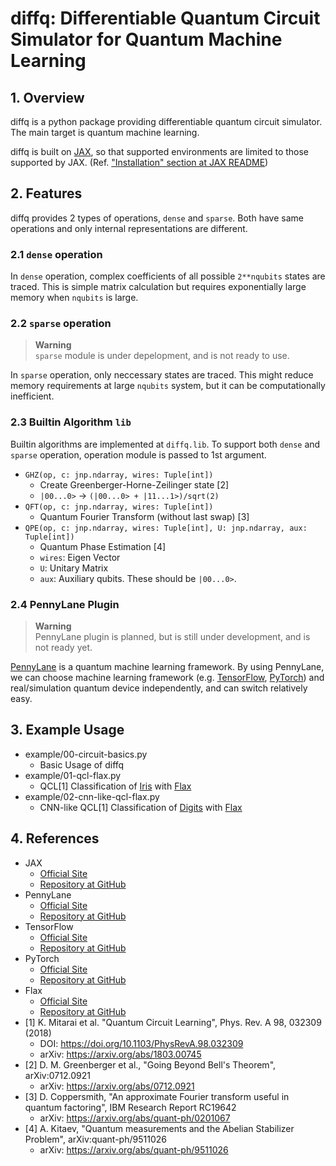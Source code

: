 # diffq: Differentiable Quantum Circuit Simulator for Quantum Machine Learning

## 1. Overview

diffq is a python package providing differentiable quantum circuit simulator.
The main target is quantum machine learning.

diffq is built on [JAX](https://jax.readthedocs.io/en/latest/), so
that supported environments are limited to those supported by
JAX. (Ref.
["Installation" section at JAX README](https://github.com/google/jax#installation))

## 2. Features
diffq provides 2 types of operations, `dense` and `sparse`. Both have
same operations and only internal representations are different.

### 2.1 `dense` operation
In `dense` operation, complex coefficients of all possible
`2**nqubits` states are traced. This is simple matrix calculation but
requires exponentially large memory when `nqubits` is large.

### 2.2 `sparse` operation

> **Warning**  
> `sparse` module is under depelopment, and is not ready to use.

In `sparse` operation, only neccessary states are traced. This might
reduce memory requirements at large `nqubits` system, but it can be
computationally inefficient.

### 2.3 Builtin Algorithm `lib`
Builtin algorithms are implemented at `diffq.lib`. To support both
`dense` and `sparse` operation, operation module is passed to 1st
argument.


* `GHZ(op, c: jnp.ndarray, wires: Tuple[int])`
  * Create Greenberger-Horne-Zeilinger state [2]
  * `|00...0>` -> `(|00...0> + |11...1>)/sqrt(2)`
* `QFT(op, c: jnp.ndarray, wires: Tuple[int])`
  * Quantum Fourier Transform (without last swap) [3]
* `QPE(op, c: jnp.ndarray, wires: Tuple[int], U: jnp.ndarray, aux: Tuple[int])`
  * Quantum Phase Estimation [4]
  * `wires`: Eigen Vector
  * `U`: Unitary Matrix
  * `aux`: Auxiliary qubits. These should be `|00...0>`.


### 2.4 PennyLane Plugin

> **Warning**  
> PennyLane plugin is planned, but is still under development, and is not ready yet.

[PennyLane](https://pennylane.ai/) is a quantum machine learning
framework. By using PennyLane, we can choose machine learning
framework (e.g. [TensorFlow](https://www.tensorflow.org/),
[PyTorch](https://pytorch.org/)) and real/simulation quantum device
independently, and can switch relatively easy.

## 3. Example Usage
- example/00-circuit-basics.py
  - Basic Usage of diffq
- example/01-qcl-flax.py
  - QCL[1] Classification of [Iris](https://scikit-learn.org/stable/datasets/toy_dataset.html#iris-dataset) with [Flax](https://flax.readthedocs.io/en/latest/index.html)
- example/02-cnn-like-qcl-flax.py
  - CNN-like QCL[1] Classification of [Digits](https://scikit-learn.org/stable/datasets/toy_dataset.html#digits-dataset) with [Flax](https://flax.readthedocs.io/en/latest/index.html)


## 4. References
- JAX
  - [Official Site](https://jax.readthedocs.io/en/latest/)
  - [Repository at GitHub](https://github.com/google/jax)
- PennyLane
  - [Official Site](https://pennylane.ai/)
  - [Repository at GitHub](https://github.com/PennyLaneAI/pennylane)
- TensorFlow
  - [Official Site](https://www.tensorflow.org/)
  - [Repository at GitHub](https://github.com/tensorflow/tensorflow)
- PyTorch
  - [Official Site](https://pytorch.org/)
  - [Repository at GitHub](https://github.com/pytorch/pytorch)
- Flax
  - [Official Site](https://flax.readthedocs.io/en/latest/index.html)
  - [Repository at GitHub](https://github.com/google/flax)
- [1] K. Mitarai et al. "Quantum Circuit Learning", Phys. Rev. A 98, 032309 (2018)
  - DOI: https://doi.org/10.1103/PhysRevA.98.032309
  - arXiv: https://arxiv.org/abs/1803.00745
- [2] D. M. Greenberger et al., "Going Beyond Bell's Theorem", arXiv:0712.0921
  - arXiv: https://arxiv.org/abs/0712.0921
- [3] D. Coppersmith, "An approximate Fourier transform useful in quantum factoring",
  IBM Research Report RC19642
  - arXiv: https://arxiv.org/abs/quant-ph/0201067
- [4] A. Kitaev, "Quantum measurements and the Abelian Stabilizer Problem",
  arXiv:quant-ph/9511026
  - arXiv: https://arxiv.org/abs/quant-ph/9511026
